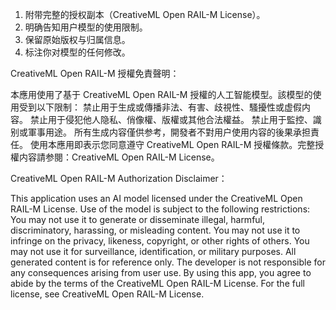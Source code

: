 1. 附带完整的授权副本（CreativeML Open RAIL-M License）。
2. 明确告知用户模型的使用限制。
3. 保留原始版权与归属信息。
4. 标注你对模型的任何修改。

CreativeML Open RAIL-M 授權免責聲明：

本應用使用了基于 CreativeML Open RAIL-M 授權的人工智能模型。該模型的使用受到以下限制：
禁止用于生成或傳播非法、有害、歧視性、騷擾性或虚假内容。
禁止用于侵犯他人隐私、俏像權、版權或其他合法權益。
禁止用于監控、識别或軍事用途。
所有生成内容僅供参考，開發者不對用户使用内容的後果承担責任。
使用本應用即表示您同意遵守 CreativeML Open RAIL-M 授權條款。完整授權内容請参閱：CreativeML Open RAIL-M License。

CreativeML Open RAIL-M Authorization Disclaimer：

This application uses an AI model licensed under the CreativeML Open RAIL-M License. Use of the model is subject to the following restrictions:
You may not use it to generate or disseminate illegal, harmful, discriminatory, harassing, or misleading content.
You may not use it to infringe on the privacy, likeness, copyright, or other rights of others.
You may not use it for surveillance, identification, or military purposes.
All generated content is for reference only. The developer is not responsible for any consequences arising from user use.
By using this app, you agree to abide by the terms of the CreativeML Open RAIL-M License. For the full license, see CreativeML Open RAIL-M License.
